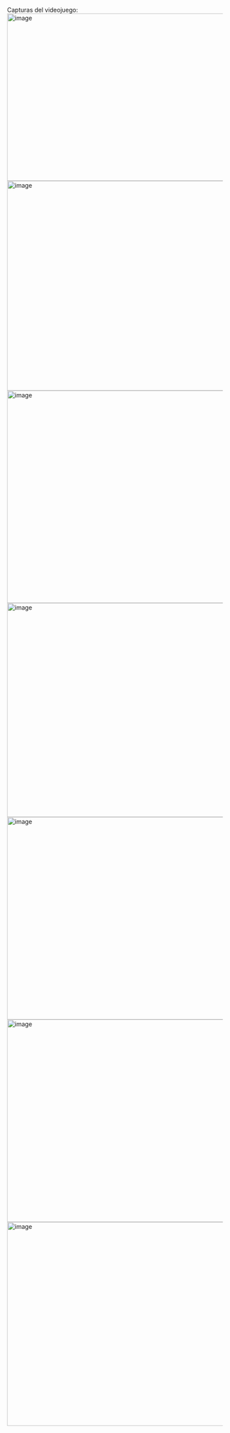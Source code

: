 Capturas del videojuego:
<img width="812" height="391" alt="image" src="https://github.com/user-attachments/assets/1abab427-6ea8-4552-9795-1b86986fe74a" />
<img width="1048" height="490" alt="image" src="https://github.com/user-attachments/assets/17a9327b-9389-46f7-b16d-ba2833958821" />
<img width="1124" height="496" alt="image" src="https://github.com/user-attachments/assets/9fe4c317-6793-4ea0-85fa-859b871efe4b" />
<img width="1206" height="500" alt="image" src="https://github.com/user-attachments/assets/a40d44ac-c1ce-43b0-8cec-23625d35bb39" />
<img width="1027" height="473" alt="image" src="https://github.com/user-attachments/assets/432ef5b7-b8fa-41fd-921e-2c4296339844" />
<img width="1040" height="473" alt="image" src="https://github.com/user-attachments/assets/44f94ca4-7bc9-408d-b6ee-657c2b09c553" />
<img width="1017" height="476" alt="image" src="https://github.com/user-attachments/assets/f088f06b-e1f5-4140-9775-ba76ef6c63e8" />
